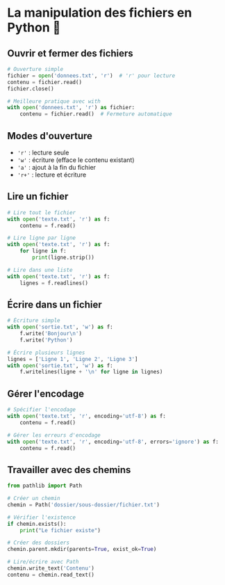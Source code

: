 # La manipulation des fichiers en Python 📁

## Ouvrir et fermer des fichiers

```python
# Ouverture simple
fichier = open('donnees.txt', 'r')  # 'r' pour lecture
contenu = fichier.read()
fichier.close()

# Meilleure pratique avec with
with open('donnees.txt', 'r') as fichier:
    contenu = fichier.read()  # Fermeture automatique
```

## Modes d'ouverture

- `'r'` : lecture seule
- `'w'` : écriture (efface le contenu existant)
- `'a'` : ajout à la fin du fichier
- `'r+'` : lecture et écriture

## Lire un fichier

```python
# Lire tout le fichier
with open('texte.txt', 'r') as f:
    contenu = f.read()

# Lire ligne par ligne
with open('texte.txt', 'r') as f:
    for ligne in f:
        print(ligne.strip())

# Lire dans une liste
with open('texte.txt', 'r') as f:
    lignes = f.readlines()
```

## Écrire dans un fichier

```python
# Écriture simple
with open('sortie.txt', 'w') as f:
    f.write('Bonjour\n')
    f.write('Python')

# Écrire plusieurs lignes
lignes = ['Ligne 1', 'Ligne 2', 'Ligne 3']
with open('sortie.txt', 'w') as f:
    f.writelines(ligne + '\n' for ligne in lignes)
```

## Gérer l'encodage

```python
# Spécifier l'encodage
with open('texte.txt', 'r', encoding='utf-8') as f:
    contenu = f.read()

# Gérer les erreurs d'encodage
with open('texte.txt', 'r', encoding='utf-8', errors='ignore') as f:
    contenu = f.read()
```

## Travailler avec des chemins

```python
from pathlib import Path

# Créer un chemin
chemin = Path('dossier/sous-dossier/fichier.txt')

# Vérifier l'existence
if chemin.exists():
    print("Le fichier existe")

# Créer des dossiers
chemin.parent.mkdir(parents=True, exist_ok=True)

# Lire/écrire avec Path
chemin.write_text('Contenu')
contenu = chemin.read_text()
```
